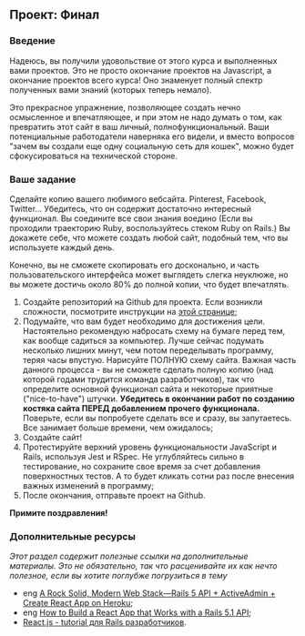 ## Проект: Финал

### Введение 

Надеюсь, вы получили удовольствие от этого курса и выполненных вами проектов. Это не просто окончание проектов на Javascript, а окончание проектов всего курса! Оно знаменует полный спектр полученных вами знаний (которых теперь немало).

Это прекрасное упражнение, позволяющее создать нечно осмысленное и впечатляющее, и при этом не надо думать о том, как превратить этот сайт в ваш личный, полнофункциональный. Ваши потенциальные работодатели наверняка его видели, и вместо вопросов "зачем вы создали еще одну социальную сеть для кошек", можно будет сфокусироваться на технической стороне.

### Ваше задание

Сделайте копию вашего любимого вебсайта. Pinterest, Facebook, Twitter... Убедитесь, что он содержит достаточно интересный функционал. Вы соедините все свои знания воедино (Если вы проходили траекторию Ruby, воспользуйтесь стеком Ruby on Rails.) Вы докажете себе, что можете создать любой сайт, подобный тем, что вы используете каждый день.

Конечно, вы не сможете скопировать его досконально, и часть пользовательского интерфейса может выглядеть слегка неуклюже, но вы можете достичь около 80% до полной копии, что будет впечатлять.

1. Создайте репозиторий на Github для проекта. Если возникли сложности, посмотрите инструкции на [этой странице](https://vectree.ru/task/45/3/0);
2. Подумайте, что вам будет необходимо для достижения цели. Настоятельно рекомендую набросать схему на бумаге перед тем, как вообще садиться за компьютер. Лучше сейчас подумать несколько лишних минут, чем потом переделывать программу, теряя часы впустую. Нарисуйте ПОЛНУЮ схему сайта. Важная часть данного процесса - вы не сможете сделать полную копию (над которой годами трудится команда разработчиков), так что определите основной функционал сайта и некоторые приятные ("nice-to-have") штучки. **Убедитесь в окончании работ по созданию костяка сайта ПЕРЕД добавлением прочего функционала.** Поверьте, если вы попробуете сделать все и сразу, вы запутаетесь. Все занимает больше времени, чем ожидалось;
3. Создайте сайт!
4. Протестируйте верхний уровень функциональности JavaScript и Rails, используя Jest и RSpec. Не углубляйтесь сильно в тестирование, но сохраните свое время за счет добавления поверхностных тестов. А то будет кликать сотни раз после внесения важных изменений в программу;
5. После окончания, отправьте проект на Github.

**Примите поздравления!**

### Дополнительные ресурсы

*Этот раздел содержит полезные ссылки на дополнительные материалы. Это не обязательно, так что расценивайте их как нечто полезное, если вы хотите поглубже погрузиться в тему*

* <span class="btn-fill btn btn-xs btn-success">eng</span> [A Rock Solid, Modern Web Stack—Rails 5 API + ActiveAdmin + Create React App on Heroku](https://blog.heroku.com/a-rock-solid-modern-web-stack);
* <span class="btn-fill btn btn-xs btn-success">eng</span> [How to Build a React App that Works with a Rails 5.1 API](https://www.sitepoint.com/react-rails-5-1/);
* [React.js - tutorial для Rails разработчиков](https://doam.ru/react_js_for_rails_developers_part_1/).
